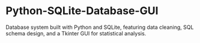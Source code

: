 # Python-SQLite-Database-GUI
Database system built with Python and SQLite, featuring data cleaning, SQL schema design, and a Tkinter GUI for statistical analysis.
